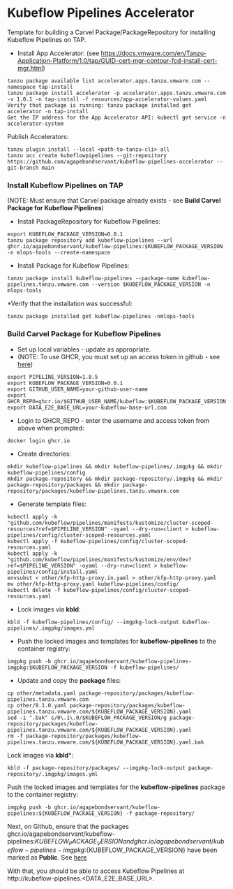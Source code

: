 # Kubeflow Pipelines Accelerator
Template for building a Carvel Package/PackageRepository for installing Kubeflow Pipelines on TAP.

* Install App Accelerator: (see https://docs.vmware.com/en/Tanzu-Application-Platform/1.0/tap/GUID-cert-mgr-contour-fcd-install-cert-mgr.html)
```
tanzu package available list accelerator.apps.tanzu.vmware.com --namespace tap-install
tanzu package install accelerator -p accelerator.apps.tanzu.vmware.com -v 1.0.1 -n tap-install -f resources/app-accelerator-values.yaml
Verify that package is running: tanzu package installed get accelerator -n tap-install
Get the IP address for the App Accelerator API: kubectl get service -n accelerator-system
```

Publish Accelerators:
```
tanzu plugin install --local <path-to-tanzu-cli> all
tanzu acc create kubeflowpipelines --git-repository https://github.com/agapebondservant/kubeflow-pipelines-accelerator --git-branch main
```

### Install Kubeflow Pipelines on TAP
(NOTE: Must ensure that Carvel package already exists - see **Build Carvel Package for Kubeflow Pipelines**)
* Install PackageRepository for Kubeflow Pipelines:
```
export KUBEFLOW_PACKAGE_VERSION=0.0.1
tanzu package repository add kubeflow-pipelines --url ghcr.io/agapebondservant/kubeflow-pipelines:$KUBEFLOW_PACKAGE_VERSION -n mlops-tools --create-namespace
```

* Install Package for Kubeflow Pipelines:
```
tanzu package install kubeflow-pipelines --package-name kubeflow-pipelines.tanzu.vmware.com --version $KUBEFLOW_PACKAGE_VERSION -n mlops-tools
```

*Verify that the installation was successful:
```
tanzu package installed get kubeflow-pipelines -nmlops-tools
```


### Build Carvel Package for Kubeflow Pipelines

* Set up local variables - update as appropriate. 
* (NOTE: To use GHCR, you must set up an access token in github - see [here](https://docs.github.com/en/authentication/keeping-your-account-and-data-secure/creating-a-personal-access-token))
```
export PIPELINE_VERSION=1.8.5
export KUBEFLOW_PACKAGE_VERSION=0.0.1
export GITHUB_USER_NAME=your-github-user-name
export GHCR_REPO=ghcr.io/$GITHUB_USER_NAME/kubeflow:$KUBEFLOW_PACKAGE_VERSION
export DATA_E2E_BASE_URL=your-kubeflow-base-url.com
```

* Login to GHCR_REPO - enter the username and access token from above when prompted:
```
docker login ghcr.io
```

* Create directories:
```
mkdir kubeflow-pipelines && mkdir kubeflow-pipelines/.imgpkg && mkdir kubeflow-pipelines/config
mkdir package-repository && mkdir package-repository/.imgpkg && mkdir package-repository/packages && mkdir package-repository/packages/kubeflow-pipelines.tanzu.vmware.com
```

* Generate template files:
```
kubectl apply -k "github.com/kubeflow/pipelines/manifests/kustomize/cluster-scoped-resources?ref=$PIPELINE_VERSION" -oyaml --dry-run=client > kubeflow-pipelines/config/cluster-scoped-resources.yaml
kubectl apply -f kubeflow-pipelines/config/cluster-scoped-resources.yaml
kubectl apply -k "github.com/kubeflow/pipelines/manifests/kustomize/env/dev?ref=$PIPELINE_VERSION" -oyaml --dry-run=client > kubeflow-pipelines/config/install.yaml
envsubst < other/kfp-http-proxy.in.yaml > other/kfp-http-proxy.yaml
mv other/kfp-http-proxy.yaml kubeflow-pipelines/config/
kubectl delete -f kubeflow-pipelines/config/cluster-scoped-resources.yaml
```

* Lock images via **kbld**:
```
kbld -f kubeflow-pipelines/config/ --imgpkg-lock-output kubeflow-pipelines/.imgpkg/images.yml
```

* Push the locked images and templates for **kubeflow-pipelines** to the container registry:
```
imgpkg push -b ghcr.io/agapebondservant/kubeflow-pipelines-imgpkg:$KUBEFLOW_PACKAGE_VERSION -f kubeflow-pipelines/
```

* Update and copy the **package** files:
```
cp other/metadata.yaml package-repository/packages/kubeflow-pipelines.tanzu.vmware.com
cp other/0.1.0.yaml package-repository/packages/kubeflow-pipelines.tanzu.vmware.com/${KUBEFLOW_PACKAGE_VERSION}.yaml
sed -i ".bak" s/0\.1\.0/$KUBEFLOW_PACKAGE_VERSION/g package-repository/packages/kubeflow-pipelines.tanzu.vmware.com/${KUBEFLOW_PACKAGE_VERSION}.yaml
rm -f package-repository/packages/kubeflow-pipelines.tanzu.vmware.com/${KUBEFLOW_PACKAGE_VERSION}.yaml.bak
```

Lock images via **kbld***:
```
kbld -f package-repository/packages/ --imgpkg-lock-output package-repository/.imgpkg/images.yml
```

Push the locked images and templates for the **kubeflow-pipelines** package to the container registry:
```
imgpkg push -b ghcr.io/agapebondservant/kubeflow-pipelines:${KUBEFLOW_PACKAGE_VERSION} -f package-repository/
```

Next, on Github, ensure that the packages ghcr.io/agapebondservant/kubeflow-pipelines:${KUBEFLOW_PACKAGE_VERSION} and
ghcr.io/agapebondservant/kubeflow-pipelines-imgpkg:${KUBEFLOW_PACKAGE_VERSION} have been marked as **Public**.
See [here](https://docs.github.com/en/packages/learn-github-packages/configuring-a-packages-access-control-and-visibility)

With that, you should be able to access Kubeflow Pipelines at http://kubeflow-pipelines.<DATA_E2E_BASE_URL>.